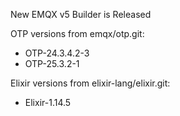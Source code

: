 New EMQX v5 Builder is Released

OTP versions from emqx/otp.git:

+ OTP-24.3.4.2-3
+ OTP-25.3.2-1

Elixir versions from elixir-lang/elixir.git:

+ Elixir-1.14.5
